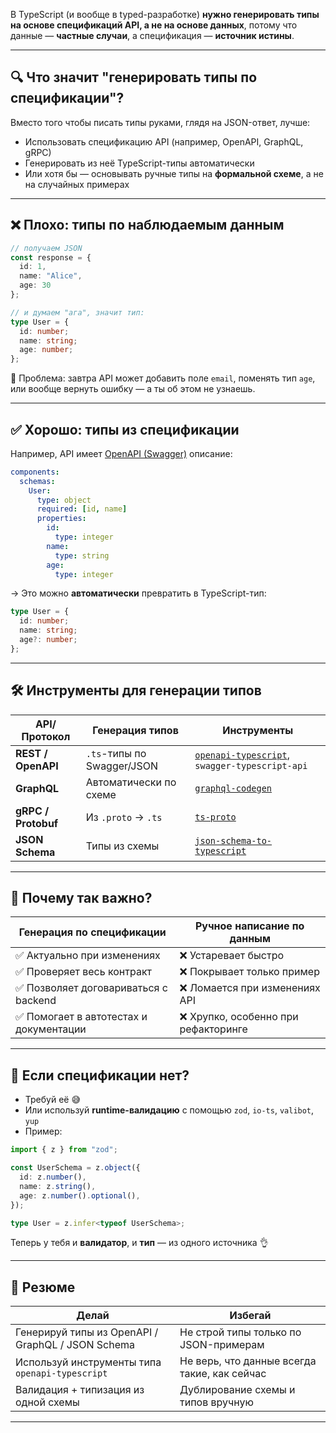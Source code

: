 В TypeScript (и вообще в typed-разработке) **нужно генерировать типы на основе спецификаций API, а не на основе данных**, потому что данные — **частные случаи**, а спецификация — **источник истины**.

---

## 🔍 Что значит "генерировать типы по спецификации"?

Вместо того чтобы писать типы руками, глядя на JSON-ответ, лучше:

* Использовать спецификацию API (например, OpenAPI, GraphQL, gRPC)
* Генерировать из неё TypeScript-типы автоматически
* Или хотя бы — основывать ручные типы на **формальной схеме**, а не на случайных примерах

---

## ❌ Плохо: типы по наблюдаемым данным

```ts
// получаем JSON
const response = {
  id: 1,
  name: "Alice",
  age: 30
};

// и думаем "ага", значит тип:
type User = {
  id: number;
  name: string;
  age: number;
};
```

🔺 Проблема: завтра API может добавить поле `email`, поменять тип `age`, или вообще вернуть ошибку — а ты об этом не узнаешь.

---

## ✅ Хорошо: типы из спецификации

Например, API имеет [OpenAPI (Swagger)](https://swagger.io/specification/) описание:

```yaml
components:
  schemas:
    User:
      type: object
      required: [id, name]
      properties:
        id:
          type: integer
        name:
          type: string
        age:
          type: integer
```

→ Это можно **автоматически** превратить в TypeScript-тип:

```ts
type User = {
  id: number;
  name: string;
  age?: number;
};
```

---

## 🛠 Инструменты для генерации типов

| API/Протокол        | Генерация типов            | Инструменты                                                                                    |
| ------------------- | -------------------------- | ---------------------------------------------------------------------------------------------- |
| **REST / OpenAPI**  | `.ts`-типы по Swagger/JSON | [`openapi-typescript`](https://github.com/drwpow/openapi-typescript), `swagger-typescript-api` |
| **GraphQL**         | Автоматически по схеме     | [`graphql-codegen`](https://the-guild.dev/graphql/codegen)                                     |
| **gRPC / Protobuf** | Из `.proto` → `.ts`        | [`ts-proto`](https://github.com/stephenh/ts-proto)                                             |
| **JSON Schema**     | Типы из схемы              | [`json-schema-to-typescript`](https://github.com/bcherny/json-schema-to-typescript)            |

---

## 🧠 Почему так важно?

| Генерация по спецификации              | Ручное написание по данным          |
| -------------------------------------- | ----------------------------------- |
| ✅ Актуально при изменениях             | ❌ Устаревает быстро                 |
| ✅ Проверяет весь контракт              | ❌ Покрывает только пример           |
| ✅ Позволяет договариваться с backend   | ❌ Ломается при изменениях API       |
| ✅ Помогает в автотестах и документации | ❌ Хрупко, особенно при рефакторинге |

---

## 🔁 Если спецификации нет?

* Требуй её 😅
* Или используй **runtime-валидацию** с помощью `zod`, `io-ts`, `valibot`, `yup`
* Пример:

```ts
import { z } from "zod";

const UserSchema = z.object({
  id: z.number(),
  name: z.string(),
  age: z.number().optional(),
});

type User = z.infer<typeof UserSchema>;
```

Теперь у тебя и **валидатор**, и **тип** — из одного источника 👌

---

## 📌 Резюме

| Делай                                             | Избегай                                      |
| ------------------------------------------------- | -------------------------------------------- |
| Генерируй типы из OpenAPI / GraphQL / JSON Schema | Не строй типы только по JSON-примерам        |
| Используй инструменты типа `openapi-typescript`   | Не верь, что данные всегда такие, как сейчас |
| Валидация + типизация из одной схемы              | Дублирование схемы и типов вручную           |

---
